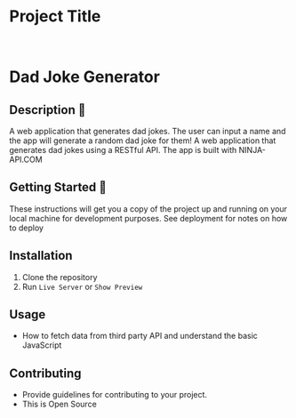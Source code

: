 # Project Title
<br>
<h1 align="left">Dad Joke Generator</h1>

## Description 📝
A web application that generates dad jokes. The user can input a name and the app will generate a random dad joke for them!
A web application that generates dad jokes using a RESTful API. The app is built with NINJA-API.COM
## Getting Started 🚀

These instructions will get you a copy of the project up and running on your local machine for development purposes. See deployment for notes on how to deploy


## Installation
1. Clone the repository
2. Run `Live Server` or `Show Preview`

## Usage
- How to fetch data from third party API and understand the basic JavaScript

## Contributing
- Provide guidelines for contributing to your project.
- This is Open Source

